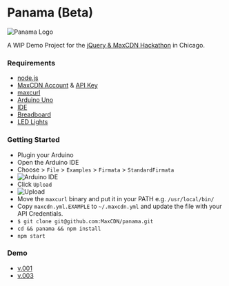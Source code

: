 Panama (Beta)
==========

![Panama Logo](https://raw.githubusercontent.com/MaxCDN/panama/jdorfman2/public/img/panama-logo-small.png)

A WIP Demo Project for the [jQuery &amp; MaxCDN Hackathon](http://events.jquery.org/2014/chicago/#program) in Chicago. 

### Requirements 

* [node.js](http://nodejs.org/download)
* [MaxCDN Account](https://cp.maxcdn.com) & [API Key](https://cp.maxcdn.com/account/api/create)
* [maxcurl](https://github.com/MaxCDN/maxcli#prebuilt-binaries) 
* [Arduino Uno](http://arduino.cc/en/Main/arduinoBoardUno)
 * [IDE](http://arduino.cc/en/main/software#toc1)
 * [Breadboard](http://en.wikipedia.org/wiki/Breadboard)
 * [LED Lights](http://duino4projects.com/wp-content/uploads/2013/04/Arduino-LED-light-bar.jpg)

### Getting Started

* Plugin your Arduino
* Open the Arduino IDE
 * Choose > `File` > `Examples` > `Firmata` > `StandardFirmata`
 * ![Arduino IDE](https://raw.githubusercontent.com/MaxCDN/panama/jd-v003/public/img/arduino-setup.jpg)
 * Click `Upload`
 * ![Upload](https://raw.githubusercontent.com/MaxCDN/panama/jd-v003/public/img/arduino-upload.jpg)
* Move the `maxcurl` binary and put it in your PATH e.g. `/usr/local/bin/`
* Copy `maxcdn.yml.EXAMPLE` to `~/.maxcdn.yml` and update the file with your API Credentials.
* `$ git clone git@github.com:MaxCDN/panama.git`
* `cd && panama && npm install`
* `npm start`

### Demo

* [v.001](http://instagram.com/p/qs0csFl143/)
* [v.003](#)